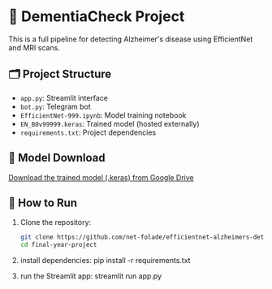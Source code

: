 # 🧠 DementiaCheck Project

This is a full pipeline for detecting Alzheimer's disease using EfficientNet and MRI scans.

## 🗂️ Project Structure

- `app.py`: Streamlit interface
- `bot.py`: Telegram bot
- `EfficientNet-999.ipynb`: Model training notebook
- `EN_B0v99999.keras`: Trained model (hosted externally)
- `requirements.txt`: Project dependencies

## 🔗 Model Download

[Download the trained model (.keras) from Google Drive](https://drive.google.com/file/d/1eLrgufPnJgTUgRVoGPLn856z3j8pxljf/view?usp=sharing)

## 🚀 How to Run

1. Clone the repository:
   ```bash
   git clone https://github.com/net-folade/efficientnet-alzheimers-detection.git
   cd final-year-project

2. install dependencies:
    pip install -r requirements.txt

3. run the Streamlit app:
    streamlit run app.py


